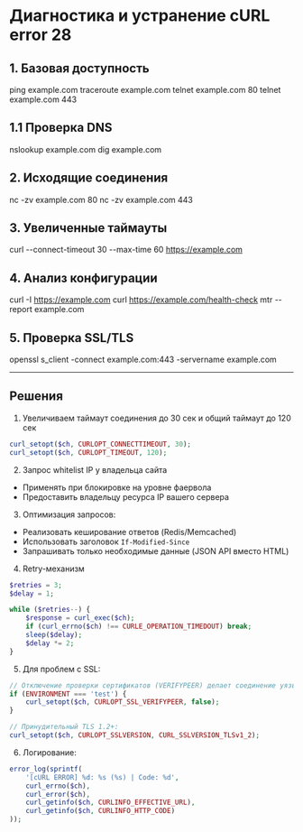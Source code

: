 # Диагностика и устранение cURL error 28

## 1. Базовая доступность
ping example.com
traceroute example.com
telnet example.com 80
telnet example.com 443

## 1.1 Проверка DNS
nslookup example.com
dig example.com

## 2. Исходящие соединения
nc -zv example.com 80
nc -zv example.com 443

## 3. Увеличенные таймауты
curl --connect-timeout 30 --max-time 60 https://example.com

## 4. Анализ конфигурации
curl -I https://example.com
curl https://example.com/health-check
mtr --report example.com

## 5. Проверка SSL/TLS
openssl s_client -connect example.com:443 -servername example.com

---

## Решения

1. Увеличиваем таймаут соединения до 30 сек и общий таймаут до 120 сек
```php
curl_setopt($ch, CURLOPT_CONNECTTIMEOUT, 30);
curl_setopt($ch, CURLOPT_TIMEOUT, 120);
```
2. Запрос whitelist IP у владельца сайта
- Применять при блокировке на уровне фаервола
- Предоставить владельцу ресурса IP вашего сервера

3. Оптимизация запросов:
- Реализовать кеширование ответов (Redis/Memcached)
- Использовать заголовок `If-Modified-Since`
- Запрашивать только необходимые данные (JSON API вместо HTML)

4. Retry-механизм
```php
$retries = 3;
$delay = 1;

while ($retries--) {
    $response = curl_exec($ch);
    if (curl_errno($ch) !== CURLE_OPERATION_TIMEDOUT) break;
    sleep($delay);
    $delay *= 2;
}
```

5. Для проблем с SSL:
```php
// Отключение проверки сертификатов (VERIFYPEER) делает соединение уязвимым!
if (ENVIRONMENT === 'test') {
    curl_setopt($ch, CURLOPT_SSL_VERIFYPEER, false);
}

// Принудительный TLS 1.2+:
curl_setopt($ch, CURLOPT_SSLVERSION, CURL_SSLVERSION_TLSv1_2);
```

6. Логирование:
```php
error_log(sprintf(
    '[cURL ERROR] %d: %s (%s) | Code: %d',
    curl_errno($ch),
    curl_error($ch),
    curl_getinfo($ch, CURLINFO_EFFECTIVE_URL),
    curl_getinfo($ch, CURLINFO_HTTP_CODE)
));
```
